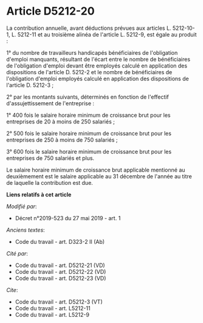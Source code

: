 # Article D5212-20

La contribution annuelle, avant déductions prévues aux articles L. 5212-10-1, L. 5212-11 et au troisième alinéa de l'article
L. 5212-9, est égale au produit : 

1° du nombre de travailleurs handicapés bénéficiaires de l'obligation d'emploi manquants, résultant de l'écart entre le
nombre de bénéficiaires de l'obligation d'emploi devant être employés calculé en application des dispositions de l'article D.
5212-2 et le nombre de bénéficiaires de l'obligation d'emploi employés calculé en application des dispositions de l'article
D. 5212-3 ; 

2° par les montants suivants, déterminés en fonction de l'effectif d'assujettissement de l'entreprise : 

1° 400 fois le salaire horaire minimum de croissance brut pour les entreprises de 20 à moins de 250 salariés ; 

2° 500 fois le salaire horaire minimum de croissance brut pour les entreprises de 250 à moins de 750 salariés ; 

3° 600 fois le salaire horaire minimum de croissance brut pour les entreprises de 750 salariés et plus. 

Le salaire horaire minimum de croissance brut applicable mentionné au deuxièmement est le salaire applicable au 31 décembre
de l'année au titre de laquelle la contribution est due.

**Liens relatifs à cet article**

_Modifié par_:

  - Décret n°2019-523 du 27 mai 2019 - art. 1

_Anciens textes_:

  - Code du travail - art. D323-2 II (Ab)

_Cité par_:

  - Code du travail - art. D5212-21 (VD)
  - Code du travail - art. D5212-22 (VD)
  - Code du travail - art. D5212-23 (VD)

_Cite_:

  - Code du travail - art. D5212-3 (VT)
  - Code du travail - art. L5212-11
  - Code du travail - art. L5212-9
